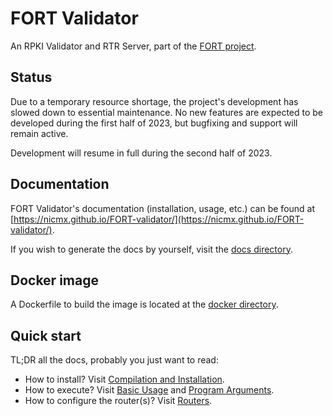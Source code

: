 # FORT Validator

An RPKI Validator and RTR Server, part of the [FORT project](https://www.fortproject.net).

## Status

Due to a temporary resource shortage, the project's development has slowed down to essential maintenance. No new features are expected to be developed during the first half of 2023, but bugfixing and support will remain active.

Development will resume in full during the second half of 2023.

## Documentation

FORT Validator's documentation (installation, usage, etc.) can be found at [https://nicmx.github.io/FORT-validator/](https://nicmx.github.io/FORT-validator/).

If you wish to generate the docs by yourself, visit the [docs directory](docs/).

## Docker image

A Dockerfile to build the image is located at the [docker directory](docker/).

## Quick start

TL;DR all the docs, probably you just want to read:
- How to install? Visit [Compilation and Installation](https://nicmx.github.io/FORT-validator/installation.html).
- How to execute? Visit [Basic Usage](https://nicmx.github.io/FORT-validator/run.html) and [Program Arguments](https://nicmx.github.io/FORT-validator/usage.html).
- How to configure the router(s)? Visit [Routers](https://nicmx.github.io/FORT-validator/routers.html).
